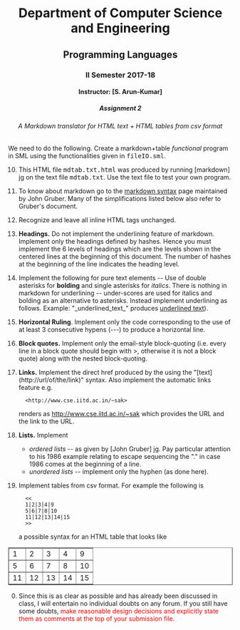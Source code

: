 <center>

# Department of Computer Science and Engineering

## Programming Languages

### II Semester 2017-18

#### Instructor: [S. Arun-Kumar]

##### Assignment 2

###### A Markdown translator for HTML text + HTML tables from csv format
</center>

We need to do the following. Create a markdown+table *functional* program in SML
using the functionalities given in <tt>fileIO.sml</tt>.

10. This HTML file <tt>mdtab.txt.html</tt> was produced by running
    [markdown] [jg] on the text file <tt>mdtab.txt</tt>.
    Use the text file to test your own program.

8. To know about markdown go to the [markdown syntax][jg]
   page maintained by John Gruber. Many of the simplifications listed
   below also refer to Gruber's document.

4. Recognize and leave all inline HTML tags unchanged.

5. **Headings.** Do not implement the underlining feature of
   markdown. Implement only the headings defined by hashes.
   Hence you must implement the 6 levels of headings which
   are the levels shown in
   the centered lines at the beginning of this document. The
   number of hashes at the beginning of the line indicates the
   heading level.

3. Implement the following for pure text elements --
   Use of double asterisks for **bolding** and single asterisks for
   *italics*.
   There is nothing in markdown for underlining -- under-scores are
   used for italics and bolding as an alternative to
   asterisks. Instead implement underlining as follows.
   Example: "\_underlined\_text\_" produces <u>underlined text</u>).

9. **Horizontal Ruling**. Implement only the code corresponding to
   the use of at least 3 consecutive hypens (---) to produce
   a horizontal line.

2. **Block quotes.** Implement only the email-style block-quoting
   (i.e. every line in a block quote should begin with >,
   otherwise it is not a block quote) along with the nested
   block-quoting.

6. **Links.** Implement the direct href produced by the
   using the "\[text\]\(http://url/of/the/link\)" syntax. Also implement the
   automatic links feature e.g.

   	     <http://www.cse.iitd.ac.in/~sak>

   renders as <http://www.cse.iitd.ac.in/~sak> which
   provides the URL and the link to the URL.

7. **Lists.** Implement

   - *ordered lists* -- as given by [John Gruber] [jg]. Pay particular
     attention to his 1986 example relating to escape sequencing the
     "." in case 1986 comes at the beginning of a line.
   - *unordered lists* -- implement only the hyphen (as done here).

1. Implement tables from csv format. For example the following is

   	     <<
   	     1|2|3|4|9
   	     5|6|7|8|10
   	     11|12|13|14|15
   	     >>

   a possible syntax for an HTML table that looks like

<CENTER><TABLE border="1">
  <TR><TD>1</TD><TD>2</TD><TD>3</TD><TD>4</TD><TD>9</TD></TR>
  <TR><TD>5</TD><TD>6</TD><TD>7</TD><TD>8</TD><TD>10</TD></TR>
  <TR><TD>11</TD><TD>12</TD><TD>13</TD><TD>14</TD><TD>15</TD></TR>
</TABLE></CENTER>

0. Since this is as clear as possible and has already been discussed
   in class, I will entertain no individual doubts on any forum. If you
   still have some doubts, <font color=red>make reasonable design
   decisions and explicitly state them as comments at the top of your
   submission file.

[jg]: https://daringfireball.net/projects/markdown/syntax
